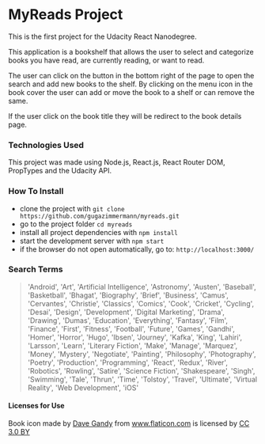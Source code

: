 # MyReads Project

This is the first project for the Udacity React Nanodegree. 

This application is a bookshelf that allows the user to select and categorize books you have read, are currently reading, or want to read.

The user can click on the button in the bottom right of the page to open the search and add new books to the shelf. By clicking on the menu icon in the book cover the user can add or move the book to a shelf or can remove the same.

If the user click on the book title they will be redirect to the book details page.

### Technologies Used

This project was made using Node.js, React.js, React Router DOM, PropTypes and the Udacity API.

### How To Install

* clone the project with `git clone https://github.com/gugazimmermann/myreads.git`
* go to the project folder `cd myreads`
* install all project dependencies with `npm install`
* start the development server with `npm start`
* if the browser do not open automatically, go to: `http://localhost:3000/`

### Search Terms 


> 'Android', 'Art', 'Artificial Intelligence', 'Astronomy', 'Austen', 'Baseball', 'Basketball', 'Bhagat', 'Biography', 'Brief', 'Business', 'Camus', 'Cervantes', 'Christie', 'Classics', 'Comics', 'Cook', 'Cricket', 'Cycling', 'Desai', 'Design', 'Development', 'Digital Marketing', 'Drama', 'Drawing', 'Dumas', 'Education', 'Everything', 'Fantasy', 'Film', 'Finance', 'First', 'Fitness', 'Football', 'Future', 'Games', 'Gandhi', 'Homer', 'Horror', 'Hugo', 'Ibsen', 'Journey', 'Kafka', 'King', 'Lahiri', 'Larsson', 'Learn', 'Literary Fiction', 'Make', 'Manage', 'Marquez', 'Money', 'Mystery', 'Negotiate', 'Painting', 'Philosophy', 'Photography', 'Poetry', 'Production', 'Programming', 'React', 'Redux', 'River', 'Robotics', 'Rowling', 'Satire', 'Science Fiction', 'Shakespeare', 'Singh', 'Swimming', 'Tale', 'Thrun', 'Time', 'Tolstoy', 'Travel', 'Ultimate', 'Virtual Reality', 'Web Development', 'iOS'



#### Licenses for Use
Book icon made by <a href="https://www.flaticon.com/authors/dave-gandy" title="Dave Gandy">Dave Gandy</a> from <a href="https://www.flaticon.com/" 			    title="Flaticon">www.flaticon.com</a> is licensed by <a href="http://creativecommons.org/licenses/by/3.0/" 			    title="Creative Commons BY 3.0" target="_blank">CC 3.0 BY</a></div>